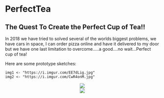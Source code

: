 # PerfectTea

## The Quest To Create the Perfect Cup of Tea!!

In 2018 we have tried to solved several of the worlds biggest problems, we have cars in space, I can order pizza online and have it delivered to my door but we have one last limitation to overcome.....a good....no wait...Perfect cup of tea!

Here are some prototype sketches:
```{r, echo=FALSE}
img1 <- "https://i.imgur.com/EE7dLig.jpg"
img2 <- "https://i.imgur.com/CwR4onM.jpg"
```
<center><img src="`r img1`"></center>
<center><img src="`r img2`"></center>

